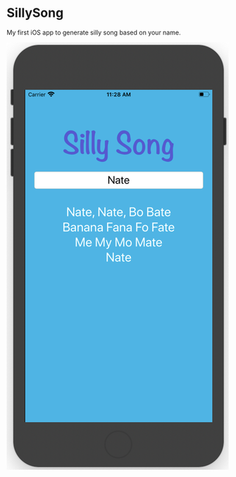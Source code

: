 # SillySong
My first iOS app to generate silly song based on your name.

![Nate Song](https://github.com/umairkhancis/SillySong/blob/master/screenshots/nate-song.png)
